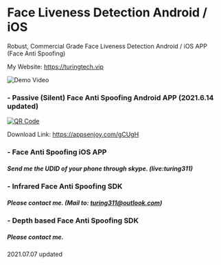 # Face Liveness Detection Android / iOS
Robust, Commercial Grade Face Liveness Detection Android / iOS APP (Face Anti Spoofing)

My Website: https://turingtech.vip

![Demo Video](https://raw.githubusercontent.com/Nikit333/Face-Anti-Spoofing-Android-iOS/main/2.gif)

### - Passive (Silent) Face Anti Spoofing Android APP  (2021.6.14 updated)
[![QR Code](https://chart.googleapis.com/chart?chs=150&cht=qr&chl=https://appsenjoy.com/gCUgH&choe=UTF-8&chld=|0)](https://appsenjoy.com/gCUgH)

Download Link: https://appsenjoy.com/gCUgH

### - Face Anti Spoofing iOS APP
##### Send me the UDID of your phone through skype. (live:turing311)

### - Infrared Face Anti Spoofing SDK
##### Please contact me. (Mail to: turing311@outlook.com)

### - Depth based Face Anti Spoofing SDK
##### Please contact me.

2021.07.07 updated
